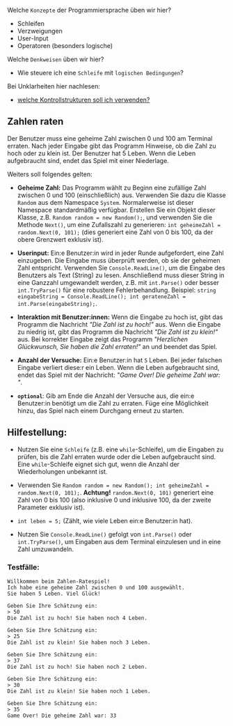 ﻿Welche ``Konzepte`` der Programmiersprache üben wir hier?
* Schleifen
* Verzweigungen
* User-Input
* Operatoren (besonders logische)

Welche ``Denkweisen`` üben wir hier?
* Wie steuere ich eine ``Schleife`` mit ``logischen Bedingungen``?

Bei Unklarheiten hier nachlesen:
* [welche Kontrollstrukturen soll ich verwenden?](https://github.com/MrStrelow/BBRZ/blob/main/JET/modul_1_grundlagen/L02TypenOperatorenKontrollstrukturenUndFunktionen/Skripten/L02.3Kontrollstrukturen.md)

## Zahlen raten

Der Benutzer muss eine geheime Zahl zwischen 0 und 100 am Terminal erraten. Nach jeder Eingabe gibt das Programm Hinweise, ob die Zahl zu hoch oder zu klein ist. Der Benutzer hat 5 Leben. Wenn die Leben aufgebraucht sind, endet das Spiel mit einer Niederlage.

Weiters soll folgendes gelten:

* **Geheime Zahl:**
    Das Programm wählt zu Beginn eine zufällige Zahl zwischen 0 und 100 (einschließlich) aus.
    Verwenden Sie dazu die Klasse `Random` aus dem Namespace `System`. Normalerweise ist dieser Namespace standardmäßig verfügbar. Erstellen Sie ein Objekt dieser Klasse, z.B. `Random random = new Random();`, und verwenden Sie die Methode `Next()`, um eine Zufallszahl zu generieren: `int geheimeZahl = random.Next(0, 101);` (dies generiert eine Zahl von 0 bis 100, da der obere Grenzwert exklusiv ist).

* **Userinput:**
    Ein:e Benutzer:in wird in jeder Runde aufgefordert, eine Zahl einzugeben. Die Eingabe muss überprüft werden, ob sie der geheimen Zahl entspricht. Verwenden Sie `Console.ReadLine()`, um die Eingabe des Benutzers als Text (String) zu lesen. Anschließend muss dieser String in eine Ganzzahl umgewandelt werden, z.B. mit `int.Parse()` oder besser `int.TryParse()` für eine robustere Fehlerbehandlung. Beispiel: `string eingabeString = Console.ReadLine(); int gerateneZahl = int.Parse(eingabeString);`.

* **Interaktion mit Benutzer:innen:**
    Wenn die Eingabe zu hoch ist, gibt das Programm die Nachricht *"Die Zahl ist zu hoch!"* aus.
    Wenn die Eingabe zu niedrig ist, gibt das Programm die Nachricht *"Die Zahl ist zu klein!"* aus.
    Bei korrekter Eingabe zeigt das Programm *"Herzlichen Glückwunsch, Sie haben die Zahl erraten!"* an und beendet das Spiel.

* **Anzahl der Versuche:**
    Ein:e Benutzer:in hat `5` Leben. Bei jeder falschen Eingabe verliert diese:r ein Leben. Wenn die Leben aufgebraucht sind, endet das Spiel mit der Nachricht: *"Game Over! Die geheime Zahl war: <Geheime Zahl>"*.

* **`optional`**: Gib am Ende die Anzahl der Versuche aus, die ein:e Benutzer:in benötigt um die Zahl zu erraten. Füge eine Möglichkeit hinzu, das Spiel nach einem Durchgang erneut zu starten.

## Hilfestellung:

* Nutzen Sie eine `Schleife` (z.B. eine `while`-Schleife), um die Eingaben zu prüfen, bis die Zahl erraten wurde oder die Leben aufgebraucht sind. Eine `while`-Schleife eignet sich gut, wenn die Anzahl der Wiederholungen unbekannt ist.

* Verwenden Sie `Random random = new Random(); int geheimeZahl = random.Next(0, 101);`.
    **Achtung!** `random.Next(0, 101)` generiert eine Zahl von 0 bis 100 (also inklusive 0 und inklusive 100, da der zweite Parameter exklusiv ist).

* `int leben = 5;` (Zählt, wie viele Leben ein:e Benutzer:in hat).

* Nutzen Sie `Console.ReadLine()` gefolgt von `int.Parse()` oder `int.TryParse()`, um Eingaben aus dem Terminal einzulesen und in eine Zahl umzuwandeln.

### Testfälle:
```
Willkommen beim Zahlen-Ratespiel!
Ich habe eine geheime Zahl zwischen 0 und 100 ausgewählt.
Sie haben 5 Leben. Viel Glück!
 
Geben Sie Ihre Schätzung ein: 
> 50
Die Zahl ist zu hoch! Sie haben noch 4 Leben.
 
Geben Sie Ihre Schätzung ein: 
> 25
Die Zahl ist zu klein! Sie haben noch 3 Leben.
 
Geben Sie Ihre Schätzung ein: 
> 37
Die Zahl ist zu hoch! Sie haben noch 2 Leben.
 
Geben Sie Ihre Schätzung ein: 
> 30
Die Zahl ist zu klein! Sie haben noch 1 Leben.
 
Geben Sie Ihre Schätzung ein: 
> 35
Game Over! Die geheime Zahl war: 33
```
